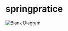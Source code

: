 # springpratice


![Blank Diagram](https://user-images.githubusercontent.com/42717775/184225672-a3409e76-f3fe-498e-b24f-78e46486a1ae.png)
